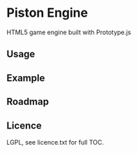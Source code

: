 Piston Engine
=========

HTML5 game engine built with Prototype.js

Usage
-

Example
-

Roadmap
-

Licence
-
LGPL, see licence.txt for full TOC.